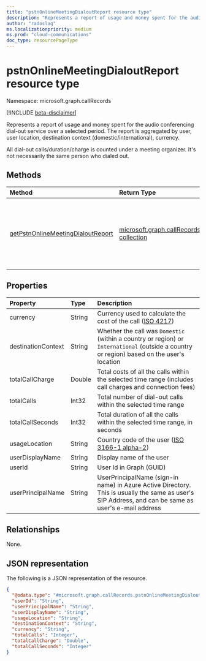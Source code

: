 ```yaml
---
title: "pstnOnlineMeetingDialoutReport resource type"
description: "Represents a report of usage and money spent for the audio conferencing dial-out service over a selected period"
author: "radoslag"
ms.localizationpriority: medium
ms.prod: "cloud-communications"
doc_type: resourcePageType
---
```


# pstnOnlineMeetingDialoutReport resource type

Namespace: microsoft.graph.callRecords

[!INCLUDE [beta-disclaimer](../../includes/beta-disclaimer.md)]

Represents a report of usage and money spent for the audio conferencing dial-out service over a selected period.
The report is aggregated by user, user location, destination context (domestic/international), currency.

All dial-out calls/duration/charge is counted under a meeting organizer. It's not necessarily the same person who dialed out.

## Methods

| Method       | Return Type | Description |
|:-------------|:------------|:------------|
| [getPstnOnlineMeetingDialoutReport](../api/callrecords-callrecord-getpstnonlinemeetingdialoutreport.md) | [microsoft.graph.callRecords.pstnOnlineMeetingDialoutReport collection](callrecords-pstnonlinemeetingdialoutreport.md) | Get aggregated report of usage and money spent for the audio conferencing dial-out service |

## Properties

|Property|Type|Description|
|:---|:---|:---|
|currency|String|Currency used to calculate the cost of the call ([ISO 4217](https://en.wikipedia.org/wiki/ISO_4217))|
|destinationContext|String|Whether the call was `Domestic` (within a country or region) or `International` (outside a country or region) based on the user's location|
|totalCallCharge|Double|Total costs of all the calls within the selected time range (includes call charges and connection fees)|
|totalCalls|Int32|Total number of dial-out calls within the selected time range|
|totalCallSeconds|Int32|Total duration of all the calls within the selected time range, in seconds|
|usageLocation|String|Country code of the user ([ISO 3166-1 alpha-2](https://en.wikipedia.org/wiki/ISO_3166-1_alpha-2))|
|userDisplayName|String|Display name of the user|
|userId|String|User Id in Graph (GUID)|
|userPrincipalName|String|UserPrincipalName (sign-in name) in Azure Active Directory. This is usually the same as user's SIP Address, and can be same as user's e-mail address|

## Relationships

None.

## JSON representation

The following is a JSON representation of the resource.
<!-- {
  "blockType": "resource",
  "@odata.type": "microsoft.graph.callRecords.pstnOnlineMeetingDialoutReport"
}
-->
``` json
{
  "@odata.type": "#microsoft.graph.callRecords.pstnOnlineMeetingDialoutReport",
  "userId": "String",
  "userPrincipalName": "String",
  "userDisplayName": "String",
  "usageLocation": "String",
  "destinationContext": "String",
  "currency": "String",
  "totalCalls": "Integer",
  "totalCallCharge": "Double",
  "totalCallSeconds": "Integer"
}
```

